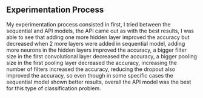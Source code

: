 ## Experimentation Process

My experimentation process consisted in first, I tried between the sequential and API models, the API came out as with the best results, I was able to see that adding one more hidden layer improved the accuracy but decreased when 2 more layers were added in sequential model, adding more neurons in the hidden layers improved the accuracy, a bigger filter size in the first convolutional layer decreased the accuracy, a bigger pooling size in the first pooling layer decreased the accuracy, increasing the number of filters increased the accuracy, reducing the dropout also improved the accuracy, so even though in some specific cases the sequential model shown better results, overall the API model was the best for this type of classification problem.

